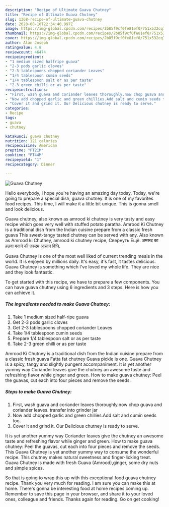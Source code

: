```yaml
---
description: "Recipe of Ultimate Guava Chutney"
title: "Recipe of Ultimate Guava Chutney"
slug: 1368-recipe-of-ultimate-guava-chutney
date: 2020-08-10T22:34:40.997Z
image: https://img-global.cpcdn.com/recipes/2b85f9cf0fe81ef0/751x532cq70/guava-chutney-recipe-main-photo.jpg
thumbnail: https://img-global.cpcdn.com/recipes/2b85f9cf0fe81ef0/751x532cq70/guava-chutney-recipe-main-photo.jpg
cover: https://img-global.cpcdn.com/recipes/2b85f9cf0fe81ef0/751x532cq70/guava-chutney-recipe-main-photo.jpg
author: Alan Joseph
ratingvalue: 4.8
reviewcount: 46474
recipeingredient:
- "1 medium sized halfripe guava"
- "2-3 pods garlic cloves"
- "2-3 tablespoons chopped coriander Leaves"
- "1/4 tablespoon cumin seeds"
- "1/4 tablespoon salt or as per taste"
- "2-3 green chilli or as per taste"
recipeinstructions:
- "First, wash guava and coriander leaves thoroughly.now chop guava and coriander leaves. transfer into grinder jar"
- "Now add chopped garlic and green chillies.Add salt and cumin seeds too."
- "Cover it and grind it. Our Delicious chutney is ready to serve."
categories:
- Recipe
tags:
- guava
- chutney

katakunci: guava chutney 
nutrition: 121 calories
recipecuisine: American
preptime: "PT21M"
cooktime: "PT44M"
recipeyield: "1"
recipecategory: Dinner

---
```



![Guava Chutney](https://img-global.cpcdn.com/recipes/2b85f9cf0fe81ef0/751x532cq70/guava-chutney-recipe-main-photo.jpg)

Hello everybody, I hope you're having an amazing day today. Today, we're going to prepare a special dish, guava chutney. It is one of my favorites food recipes. This time, I will make it a little bit unique. This is gonna smell and look delicious.

Guava chutney, also known as amrood ki chutney is very tasty and easy recipe which goes very well with stuffed potato paratha. Amrood Ki Chutney is a traditional dish from the Indian cuisine prepare from a classic fresh guava This sweet-tangy tasted chutney can be served with any. Also known as Amrood ki Chutney, amrood ki chutney recipe, Свернуть Ещё. अमरूद का हलवा बनाने की एकदम आसान विधि.

Guava Chutney is one of the most well liked of current trending meals in the world. It is enjoyed by millions daily. It's easy, it's fast, it tastes delicious. Guava Chutney is something which I've loved my whole life. They are nice and they look fantastic.


To get started with this recipe, we have to prepare a few components. You can have guava chutney using 6 ingredients and 3 steps. Here is how you can achieve it.

<!--inarticleads1-->

##### The ingredients needed to make Guava Chutney:

1. Take 1 medium sized half-ripe guava
1. Get 2-3 pods garlic cloves
1. Get 2-3 tablespoons chopped coriander Leaves
1. Take 1/4 tablespoon cumin seeds
1. Prepare 1/4 tablespoon salt or as per taste
1. Take 2-3 green chilli or as per taste


Amrood Ki Chutney is a traditional dish from the Indian cuisine prepare from a classic fresh guava Fatta fat chutney Guava pickle is one. Guava Chutney is a spicy, tangy and slightly pungent accompaniment. It is yet another yummy way Coriander leaves give the chutney an awesome taste and refreshing flavor while ginger and green. How to make guava chutney: Peel the guavas, cut each into four pieces and remove the seeds. 

<!--inarticleads2-->

##### Steps to make Guava Chutney:

1. First, wash guava and coriander leaves thoroughly.now chop guava and coriander leaves. transfer into grinder jar
1. Now add chopped garlic and green chillies.Add salt and cumin seeds too.
1. Cover it and grind it. Our Delicious chutney is ready to serve.


It is yet another yummy way Coriander leaves give the chutney an awesome taste and refreshing flavor while ginger and green. How to make guava chutney: Peel the guavas, cut each into four pieces and remove the seeds. This Guava Chutney is yet another yummy way to consume the wonderful recipe. This chutney makes natural sweetness and finger-licking treat. Guava Chutney is made with fresh Guava (Amrood),ginger, some dry nuts and simple spices. 

So that is going to wrap this up with this exceptional food guava chutney recipe. Thank you very much for reading. I am sure you can make this at home. There's gonna be interesting food at home recipes coming up. Remember to save this page in your browser, and share it to your loved ones, colleague and friends. Thanks again for reading. Go on get cooking!
